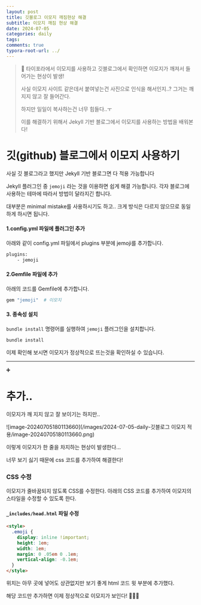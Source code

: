 ```yaml
---
layout: post
title: 깃블로그 이모지 깨짐현상 해결
subtitle: 이모지 깨짐 현상 해결
date: 2024-07-05
categories: daily
tags: 
comments: true
typora-root-url: ../
---
```






>:notebook: 타이포라에서 이모지를 사용하고 깃블로그에서 확인하면 이모지가 깨져서 들어가는 현상이 발생!
>
>사실 이모지 사이트 같은데서 붙여넣는건 사진으로 인식을 해서인지..? 그거는 깨지지 않고 잘 들어간다.
>
>하지만 일일이 복사하는건 너무 힘들다..ㅜ
>
>이를 해결하기 위해서 Jekyll 기반 블로그에서 이모지를 사용하는 방법을 배워본다!





# 깃(github) 블로그에서 이모지 사용하기



사실 깃 블로그라고 했지만 Jekyll 기반 블로그면 다 적용 가능합니다

 Jekyll 플러그인 중 `jemoji` 라는 것을 이용하면 쉽게 해결 가능합니다. 각자 블로그에 사용하는 테마에 따라서 방법이 달라지긴 합니다.

대부분은 minimal mistake를 사용하시기도 하고.. 크게 방식은 다르지 않으므로 동일하게 하시면 됩니다.



#### 1.config.yml 파일에 플러그인 추가

아래와 같이 config.yml 파일에서 plugins 부분에 jemoji를 추가합니다.

```bash
plugins:
	- jemoji
```





#### 2.Gemfile 파일에 추가

아래의 코드를 Gemfile에 추가합니다.

```bash
gem "jemoji"  # 이모지
```



#### 3. 종속성 설치

`bundle install` 명령어를 실행하여 `jemoji` 플러그인을 설치합니다.

```bash
bundle install
```



이제 확인해 보시면 이모지가 정상적으로 뜨는것을 확인하실 수 있습니다.





---



:heavy_plus_sign: 

# 추가..



이모지가 깨 지지 않고 잘 보이기는 하지만..

![image-20240705180113660](/images/2024-07-05-daily-깃블로그 이모지 적용/image-20240705180113660.png)



이렇게 이모지가 한 줄을 차지하는 현상이 발생한다...

너무 보기 싫기 때문에 css 코드를 추가하여 해결한다!



### CSS 수정

이모지가 줄바꿈되지 않도록 CSS를 수정한다. 아래의 CSS 코드를 추가하여 이모지의 스타일을 수정할 수 있도록 한다.

#### `_includes/head.html` 파일 수정

```html
<style>
  .emoji {
    display: inline !important;
    height: 1em;
    width: 1em;
    margin: 0 .05em 0 .1em;
    vertical-align: -0.1em;
  }
</style>
```

위치는 아무 곳에 넣어도 상관없지만 보기 좋게 html 코드 윗 부분에 추가했다.



해당 코드만 추가하면 이제 정상적으로 이모지가 보인다! 🎉🎉🎉

